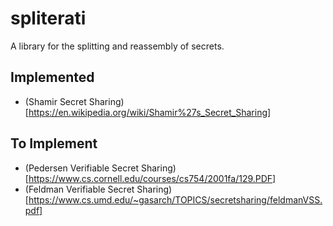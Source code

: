 # spliterati
A library for the splitting and reassembly of secrets.

## Implemented
- (Shamir Secret Sharing)[https://en.wikipedia.org/wiki/Shamir%27s_Secret_Sharing]

## To Implement
- (Pedersen Verifiable Secret Sharing)[https://www.cs.cornell.edu/courses/cs754/2001fa/129.PDF]
- (Feldman Verifiable Secret Sharing)[https://www.cs.umd.edu/~gasarch/TOPICS/secretsharing/feldmanVSS.pdf]

